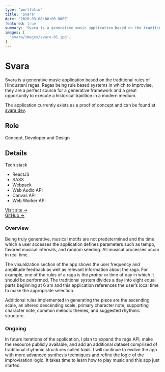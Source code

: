 ```yaml
---
type: 'portfolio'
title: 'Svara'
date: '2020-08-08:00:00.000Z'
featured: true
summary: 'Svara is a generative music application based on the traditional rules of Hindustani ragas.'
images: [
  'svara/images/svara-01.jpg',
]
---
```


# Svara

Svara is a generative music application based on the traditional rules of Hindustani ragas. Ragas being rule based systems in which to improvise, they are a perfect source for a generative framework and a great opportunity to execute a historical tradition in a modern medium.

The application currently exists as a proof of concept and can be found at [svara.dev](https://svara.dev).

## Role

Concept, Developer and Design

## Details

<article class="tech-card">

Tech stack

- ReactJS
- SASS
- Webpack
- Web Audio API
- Canvas API
- Web Worker API

[Visit site →](https://svara.dev)
<br>
[GitHub →](https://github.com/ryantoddgarza/svara)

</article>

### Overview

Being truly generative, musical motifs are not predetermined and the time which a user accesses the application defines parameters such as tempo, favored musical intervals, and random seeding. All musical processes occur in real time.

The visualization section of the app shows the user frequency and amplitude feedback as well as relevant information about the raga. For example, one of the rules of a raga is the _prahar_ or time of day in which it should be performed. The traditional system divides a day into eight equal parts beginning at 6 am and this application references the user’s local time to make the appropriate selection.

Additional rules implemented in generating the piece are the ascending scale, an altered descending scale, primary character note, supporting character note, common melodic themes, and suggested rhythmic structure.

### Ongoing

In future iterations of the application, I plan to expand the raga API, make the resource publicly available, and add an additional dataset comprised of traditional rhythmic structures called _taals_. I will continue to evolve the app with more advanced synthesis techniques and refine the logic of the improvisation logic. It takes time to learn how to play music and this app just started.
